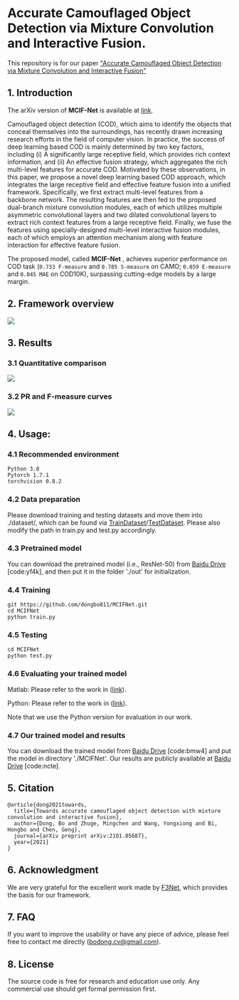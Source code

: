 # Accurate Camouflaged Object Detection via Mixture Convolution and Interactive Fusion.

This repository is for our paper ["Accurate Camouflaged Object Detection via Mixture Convolution and Interactive Fusion"](hxxx)



## 1. Introduction

The arXiv version of **MCIF-Net** is available at [link](hxxx).

Camouflaged object detection (COD), which aims to identify the objects that conceal themselves into the surroundings, has recently drawn increasing research efforts in the field of computer vision. In practice, the success of deep learning based COD is mainly determined by two key factors, including (i) A significantly large receptive field, which provides rich context information, and (ii) An effective fusion strategy, which aggregates the rich multi-level features for accurate COD. Motivated by these observations, in this paper, we propose a novel deep learning based COD approach, which integrates the large receptive field and effective feature fusion into a unified framework. Specifically, we first extract multi-level features from a backbone network. The resulting features are then fed to the proposed dual-branch mixture convolution modules, each of which utilizes multiple asymmetric convolutional layers and two dilated convolutional layers to extract rich context features from a large receptive field. Finally, we fuse the features using specially-designed multi-level interactive fusion modules, each of which employs an attention mechanism along with feature interaction for effective feature fusion.

The proposed model, called **MCIF-Net** , achieves superior performance on COD task (`0.733 F-measure` and `0.785 S-measure` on CAMO; `0.859 E-measure` and `0.045 MAE`  on COD10K), surpassing cutting-edge models by a large margin.

## 2. Framework overview

![](https://github.com/dongbo811/MCIFNet/blob/main/Figs/net.png)


## 3. Results

### 3.1 Quantitative comparison

![](https://github.com/dongbo811/MCIFNet/blob/main/Figs/visual2.png)
### 3.2 PR and F-measure curves

![](https://github.com/dongbo811/MCIFNet/blob/main/Figs/pr_curve.png)

## 4. Usage:

### 4.1 Recommended environment

```
Python 3.8
Pytorch 1.7.1
torchvision 0.8.2
```

### 4.2 Data preparation

Please download training and testing datasets and move them into ./dataset/, which can be found via [TrainDataset](https://drive.google.com/u/0/uc?id=120wKRvwXpqqeEejw60lYsEyZ4SOicR3M&export=download)/[TestDataset](https://drive.google.com/u/0/uc?id=1bTIb2qo7WXfyLgCn43Pz0ZDQ4XceO9dE&export=download). Please also modify the path in train.py and test.py accordingly.


### 4.3 Pretrained model

You can download the pretrained model (i.e., ResNet-50) from [Baidu Drive](https://pan.baidu.com/s/17o9ixUYJlE_Xr6fjzqUF0Q) [code:yf4k], and then put it in the folder './out' for initialization. 

### 4.4 Training

```
git https://github.com/dongbo811/MCIFNet.git
cd MCIFNet 
python train.py
```

### 4.5 Testing

```
cd MCIFNet 
python test.py
```

### 4.6 Evaluating your trained model

Matlab: Please refer to the work in ([link](https://github.com/DengPingFan/SINet)).

Python: Please refer to the work in ([link](https://github.com/zyjwuyan/SOD_Evaluation_Metrics)).

Note that we use the Python version for evaluation in our work.


### 4.7 Our trained model and results

You can download the trained model from [Baidu Drive](https://pan.baidu.com/s/1logoYpfwNWDawOGotTSnAw) [code:bmw4] and put the model in directory './MCIFNet'. Our results are publicly available at [Baidu Drive](https://pan.baidu.com/s/1RKPgQr-9q81auZNR9_tlCQ) [code:ncte].

## 5. Citation

```
@article{dong2021towards,
  title={Towards accurate camouflaged object detection with mixture convolution and interactive fusion},
  author={Dong, Bo and Zhuge, Mingchen and Wang, Yongxiong and Bi, Hongbo and Chen, Geng},
  journal={arXiv preprint arXiv:2101.05687},
  year={2021}
}
```

## 6. Acknowledgment

We are very grateful for the excellent work made by [F3Net](https://github.com/weijun88/F3Net), which provides the basis for our framework.

## 7. FAQ

If you want to improve the usability or have any piece of advice, please feel free to contact me directly (bodong.cv@gmail.com).

## 8. License

The source code is free for research and education use only. Any commercial use should get formal permission first.

